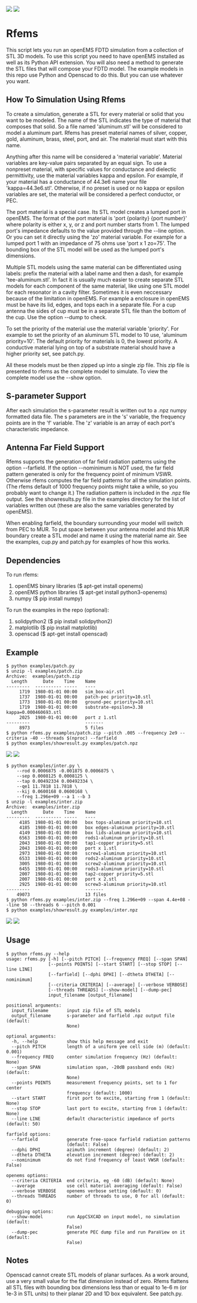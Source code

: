 

![](res/cup-model.png)
![](res/cup-pattern.png)

# Rfems

This script lets you run an openEMS FDTD simulation
from a collection of STL 3D models.  To use this script you need to
have openEMS installed as well as its Python API extension.  You 
will also need a method to generate the STL files that will compose your FDTD model.
The example models in this repo use Python and Openscad to do this.  But you can use whatever you want.

## How To Simulation Using Rfems

To create a simulation, generate a STL for every material or solid that you want
to be modeled.  The name of the STL indicates the type of material that composes
that solid.  So a file named 'aluminum.stl' will be considered to model a aluminum
part.  Rfems has preset material names of silver, copper, gold, aluminum, brass,
steel, port, and air.  The material must start with this name.

Anything after this name will be considered a 'material variable'.
Material variables are key-value pairs separated by an equal sign.
To use a nonpreset material, with specific values for conductance and dielectic permittivity, use the
material variables kappa and epsilon.  For example, if your material has a conductance of 44.3e6
name your file 'kappa=44.3e6.stl'.  Otherwise, if no preset is used or no kappa or epsilon variables
are set, the material will be considered a perfect conductor, or PEC.

The port material is a special case.  Its STL model creates a lumped port in
openEMS.  The format of the port material is 'port {polarity} {port number}' where
polarity is either x, y, or z and port number starts from 1.
The lumped port's impedance defaults to the value provided
through the --line option.  Or you can set it directly using the 'zo' material
variable.  For example for a lumped port 1 with an impedance of 75 ohms use 'port x 1 zo=75'.
The bounding box of the STL model will be used as the lumped port's dimensions.

Multiple STL models using the same material
can be differentiated using labels: prefix the material with a label name and
then a dash, for example 'tee-aluminum.stl'.  In fact it is usually much easier to
create separate STL models for each component of the same material, like using
one STL model for each resonator in a cavity filter.  Sometimes it is 
even neccessary because of the limitation in openEMS.  For example a enclosure 
in openEMS must be have its lid, edges, and tops each in a separate file.  For a cup antenna the sides
of cup must be in a separate STL file than the bottom of the cup.  Use the option --dump to check.

To set the priority of the material use the material variable 'priority'.  For example
to set the priority of an aluminum STL model to 10 use, 'aluminum priority=10'.  The
default priority for materials is 0, the lowest priority.  A conductive material 
lying on top of a substrate material should have a higher priority set, see patch.py.

All these models must be then zipped up into a single zip file.  This zip file is
presented to rfems as the complete model to simulate.  To view the complete model use the --show option.

## S-parameter Support

After each simulation the s-parameter result is written out to a .npz numpy formatted
data file.  The s parameters are in the 's' variable, the frequency points are in
the 'f' variable.  The 'z' variable is an array of each port's characteristic impedance.

## Antenna Far Field Support

Rfems supports the generation of far field radiation patterns using the option
--farfield.  If the option --nominimum is NOT used, the far field pattern generated
is only for the frequency point of minimum VSWR.  Otherwise rfems computes the
far field patterns for all the simulation points. (The rfems default of 1000 frequency points
might take a while, so you probably want to change it.)
The radiation pattern is included in the .npz file output.
See the showresults.py file in the examples directory for the list of variables written
out (these are also the same variables generated by openEMS).

When enabling farfield, the boundary surrounding your model will switch from PEC
to MUR.  To put space between your antenna model and this MUR boundary create a STL model
and name it using the material name air.   See the examples, cup.py and patch.py for
examples of how this works.

## Dependencies

To run rfems:

1. openEMS binary libraries ($ apt-get install openems)
2. openEMS python libraries ($ apt-get install python3-openems)
3. numpy ($ pip install numpy)

To run the examples in the repo (optional):

1. solidpython2 ($ pip install solidpython2)
2. matplotlib ($ pip install matplotlib)
3. openscad ($ apt-get install openscad)

## Example

```
$ python examples/patch.py
$ unzip -l examples/patch.zip
Archive:  examples/patch.zip
  Length      Date    Time    Name
---------  ---------- -----   ----
     1719  1980-01-01 00:00   sim_box-air.stl
     1737  1980-01-01 00:00   patch-pec priority=10.stl
     1773  1980-01-01 00:00   ground-pec priority=10.stl
     1719  1980-01-01 00:00   substrate-epsilon=3.38 kappa=0.000460693.stl
     2025  1980-01-01 00:00   port z 1.stl
---------                     -------
     8973                     5 files
$ python rfems.py examples/patch.zip --pitch .005 --frequency 2e9 --criteria -40 --threads $(nproc) --farfield
$ python examples/showresult.py examples/patch.npz
```
![](res/patch-model.png)
![](res/patch-pattern.png)

```
$ python examples/inter.py \
    --rod 0.0006875 -0.001875 0.0006875 \
    --sep 0.0008125 0.0008125 \
    --tap 0.00492334 0.00492334 \
    --qe1 11.7818 11.7818 \
    --kij 0.0600168 0.0600168 \
    --freq 1.296e+09 --a 1 --b 3
$ unzip -l examples/inter.zip
Archive:  examples/inter.zip
  Length      Date    Time    Name
---------  ---------- -----   ----
     4185  1980-01-01 00:00   box tops-aluminum priority=10.stl
     4185  1980-01-01 00:00   box edges-aluminum priority=10.stl
     4149  1980-01-01 00:00   box lids-aluminum priority=10.stl
     6563  1980-01-01 00:00   rods1-aluminum priority=10.stl
     2043  1980-01-01 00:00   tap1-copper priority=5.stl
     2043  1980-01-01 00:00   port x 1.stl
     2973  1980-01-01 00:00   screw1-aluminum priority=10.stl
     6533  1980-01-01 00:00   rods2-aluminum priority=10.stl
     3005  1980-01-01 00:00   screw2-aluminum priority=10.stl
     6455  1980-01-01 00:00   rods3-aluminum priority=10.stl
     2007  1980-01-01 00:00   tap2-copper priority=5.stl
     2007  1980-01-01 00:00   port x 2.stl
     2925  1980-01-01 00:00   screw3-aluminum priority=10.stl
---------                     -------
    49073                     13 files
$ python rfems.py examples/inter.zip --freq 1.296e+09 --span 4.4e+08 --line 50 --threads 6 --pitch 0.001
$ python examples/showresult.py examples/inter.npz
```
![](res/filter-model.png)
![](res/filter-sparam.png)

## Usage

```
$ python rfems.py --help
usage: rfems.py [-h] [--pitch PITCH] [--frequency FREQ] [--span SPAN]
                [--points POINTS] [--start START] [--stop STOP] [--line LINE]
                [--farfield] [--dphi DPHI] [--dtheta DTHETA] [--nominimum]
                [--criteria CRITERIA] [--average] [--verbose VERBOSE]
                [--threads THREADS] [--show-model] [--dump-pec]
                input_filename [output_filename]

positional arguments:
  input_filename       input zip file of STL models
  output_filename      s-parameter and farfield .npz output file (default:
                       None)

optional arguments:
  -h, --help           show this help message and exit
  --pitch PITCH        length of a uniform yee cell side (m) (default: 0.001)
  --frequency FREQ     center simulation frequency (Hz) (default: None)
  --span SPAN          simulation span, -20dB passband ends (Hz) (default:
                       None)
  --points POINTS      measurement frequency points, set to 1 for center
                       frequency (default: 1000)
  --start START        first port to excite, starting from 1 (default: None)
  --stop STOP          last port to excite, starting from 1 (default: None)
  --line LINE          default characteristic impedance of ports (default: 50)

farfield options:
  --farfield           generate free-space farfield radiation patterns
                       (default: False)
  --dphi DPHI          azimuth increment (degree) (default: 2)
  --dtheta DTHETA      elevation increment (degree) (default: 2)
  --nominimum          do not find frequency of least VWSR (default: False)

openems options:
  --criteria CRITERIA  end criteria, eg -60 (dB) (default: None)
  --average            use cell material averaging (default: False)
  --verbose VERBOSE    openems verbose setting (default: 0)
  --threads THREADS    number of threads to use, 0 for all (default: 0)

debugging options:
  --show-model         run AppCSXCAD on input model, no simulation (default:
                       False)
  --dump-pec           generate PEC dump file and run ParaView on it (default:
                       False)
```

## Notes

Openscad cannot create STL models of planar surfaces.  As a work around, use a very small value for the flat dimension instead of zero.  Rfems flattens all STL files with bounding box dimensions less than or equal to 1e-6 m (or 1e-3 in STL units) to their planar 2D and 1D box equivalent.  See patch.py.

